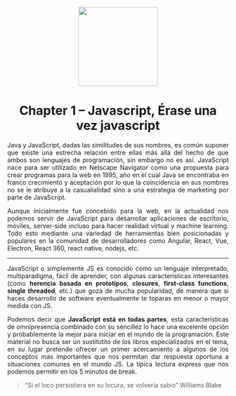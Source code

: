 
<p align="center">
  <img width="180" height="180" src="https://cdn.pixabay.com/photo/2013/07/12/12/02/hatter-145132__340.png"/>
</p>

<h1 align="center"> <b>Chapter 1</b> – Javascript, Érase una vez javascript </h1>

<p align="justify">
  Java y JavaScript, dadas las similitudes de sus nombres, es común suponer que existe una estrecha relación entre ellas más allá del hecho de que ambos son lenguajes de programación, sin embargo no es así. JavaScript nace para ser utilizado en Netscape Navigator como una propuesta para crear programas para la web en 1995, año en el cual Java se encontraba en franco crecimiento y aceptación por lo que la coincidencia en sus nombres no se le atribuye a la casualialidad sino a una estrategia de marketing por parte de JavaScript.
</p>

<p align="justify">
Aunque inicialmente fue concebido para la web, en la actualidad nos podemos servir de JavaScript para desarrollar aplicaciones de escritorio, móviles, server-side incluso para hacer realidad virtual y machine learning. Todo esto mediante una variedad de herramientas bien posicionadas y populares en la comunidad de desarrolladores como Angular, React, Vue, Electron, React 360, react native, nodejs, etc.
</p>

---

<p align="justify">
JavaScript o simplemente JS es conocido como un lenguaje interpretado, multiparadigma, fácil de aprender, con algunas características interesantes (como <b>herencia basada en prototipos</b>, <b>closures</b>, <b>first-class functions</b>, <b>single threaded</b>, etc.) que goza de mucha popularidad, de manera que si haces desarrollo de software eventualmente te toparas en menor o mayor medida con JS.
</p>

<p align="justify">
Podemos decir que <b>JavaScript está en todas partes</b>, esta características de omnipresencia combinado con su sencillez lo hace una excelente opción y probablemente la mejor para iniciar en el mundo de la programación. Este material no busca ser un sustitutito de los libros especializados en el tema, en su lugar pretende ofrecer un primer acercamiento a algunos de los conceptos más importantes que nos permitan dar respuesta oportuna a situaciones comunes en el mundo JS. La típica lectura express que nos podemos permitir en los 5 minutos de break.
</p>

> “Si el loco persistiera en su locura, se volvería sabio” Williams Blake
